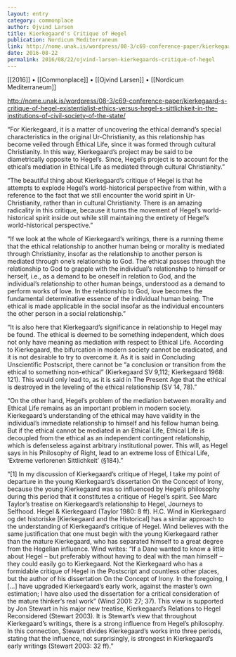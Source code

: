 ```yaml
---
layout: entry
category: commonplace
author: Ojvind Larsen
title: Kierkegaard's Critique of Hegel
publication: Nordicum Mediterraneum
link: http://nome.unak.is/wordpress/08-3/c69-conference-paper/kierkegaard-s-critique-of-hegel-existentialist-ethics-versus-hegel-s-sittlichkeit-in-the-institutions-of-civil-society-of-the-state/
date: 2016-08-22
permalink: 2016/08/22/ojvind-larsen-kierkegaards-critique-of-hegel
---
```


[[2016]] • [[Commonplace]] • [[Ojvind Larsen]] • [[Nordicum Mediterraneum]]

http://nome.unak.is/wordpress/08-3/c69-conference-paper/kierkegaard-s-critique-of-hegel-existentialist-ethics-versus-hegel-s-sittlichkeit-in-the-institutions-of-civil-society-of-the-state/

“For Kierkegaard, it is a matter of uncovering the ethical demand’s special characteristics in the original Ur-Christianity, as this relationship has become veiled through Ethical Life, since it was formed through cultural Christianity. In this way, Kierkegaard’s project may be said to be diametrically opposite to Hegel’s. Since, Hegel’s project is to account for the ethical’s mediation in Ethical Life as mediated through cultural Christianity.”

“The beautiful thing about Kierkegaard’s critique of Hegel is that he attempts to explode Hegel’s world-historical perspective from within, with a reference to the fact that we still encounter the world spirit in Ur-Christianity, rather than in cultural Christianity. There is an amazing radicality in this critique, because it turns the movement of Hegel’s world-historical spirit inside out while still maintaining the entirety of Hegel’s world-historical perspective.”

“If we look at the whole of Kierkegaard’s writings, there is a running theme that the ethical relationship to another human being or morality is mediated through Christianity, insofar as the relationship to another person is mediated through one’s relationship to God. The ethical passes through the relationship to God to grapple with the individual’s relationship to himself or herself, i.e., as a demand to be oneself in relation to God, and the individual’s relationship to other human beings, understood as a demand to perform works of love. In the relationship to God, love becomes the fundamental determinative essence of the individual human being. The ethical is made applicable in the social insofar as the individual encounters the other person in a social relationship.”

“It is also here that Kierkegaard’s significance in relationship to Hegel may be found. The ethical is deemed to be something independent, which does not only have meaning as mediation with respect to Ethical Life. According to Kierkegaard, the bifurcation in modern society cannot be eradicated, and it is not desirable to try to overcome it. As it is said in Concluding Unscientific Postscript, there cannot be “a conclusion or transition from the ethical to something non-ethical” (Kierkegaard SV 9,112; Kierkegaard 1968: 121). This would only lead to, as it is said in The Present Age that the ethical is destroyed in the leveling of the ethical relationship (SV 14, 78).”

“On the other hand, Hegel’s problem of the mediation between morality and Ethical Life remains as an important problem in modern society. Kierkegaard’s understanding of the ethical may have validity in the individual’s immediate relationship to himself and his fellow human being. But if the ethical cannot be mediated in an Ethical Life, Ethical Life is decoupled from the ethical as an independent contingent relationship, which is defenseless against arbitrary institutional power. This will, as Hegel says in his Philosophy of Right, lead to an extreme loss of Ethical Life, ‘Extreme verlorenen Sittlichkeit’ (§184).”

“[1] In my discussion of Kierkegaard’s critique of Hegel, I take my point of departure in the young Kierkegaard’s dissertation On the Concept of Irony, because the young Kierkegaard was so influenced by Hegel’s philosophy during this period that it constitutes a critique of Hegel’s spirit. See Marc Taylor’s treatise on Kierkegaard’s relationship to Hegel, Journeys to Selfhood. Hegel & Kierkegaard (Taylor 1980: 8 ff). H.C. Wind in Kierkegaard og det historiske [Kierkegaard and the Historical] has a similar approach to the understanding of Kierkegaard’s critique of Hegel. Wind believes with the same justification that one must begin with the young Kierkegaard rather than the mature Kierkegaard, who has separated himself to a great degree from the Hegelian influence. Wind writes: “If a Dane wanted to know a little about Hegel – but preferably without having to deal with the man himself – they could easily go to Kierkegaard. Not the Kierkegaard who has a formidable critique of Hegel in the Postscript and countless other places, but the author of his dissertation On the Concept of Irony. In the foregoing, I […] have upgraded Kierkegaard’s early work, against the master’s own estimation; I have also used the dissertation for a critical consideration of the mature thinker’s real work” (Wind 2001: 27; 37). This view is supported by Jon Stewart in his major new treatise, Kierkegaard’s Relations to Hegel Reconsidered (Stewart 2003). It is Stewart’s view that throughout Kierkegaard’s writings, there is a strong influence from Hegel’s philosophy. In this connection, Stewart divides Kierkegaard’s works into three periods, stating that the influence, not surprisingly, is strongest in Kierkegaard’s early writings (Stewart 2003: 32 ff).”
